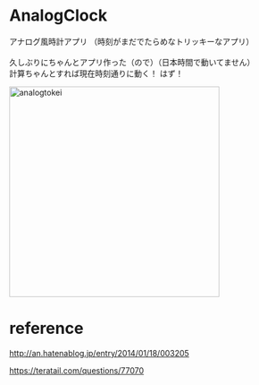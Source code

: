 # AnalogClock
アナログ風時計アプリ （時刻がまだでたらめなトリッキーなアプリ）<br><br>
久しぶりにちゃんとアプリ作った（ので）（日本時間で動いてません）<br>
計算ちゃんとすれば現在時刻通りに動く！ はず！<br>

<img width="376" alt="analogtokei" src="https://user-images.githubusercontent.com/17097488/29484092-74361b7a-84f2-11e7-86f2-ac0ede159105.png"><br>


# reference
http://an.hatenablog.jp/entry/2014/01/18/003205<br>

https://teratail.com/questions/77070
